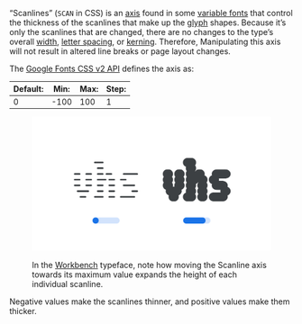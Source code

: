
“Scanlines” (`SCAN` in CSS) is an [axis](/glossary/axis_in_variable_fonts) found in some [variable fonts](/glossary/variable_fonts) that control the thickness of the scanlines that make up the [glyph](/glossary/glyph) shapes. Because it’s only the scanlines that are changed, there are no changes to the type’s overall [width](/glossary/width), [letter spacing](/glossary/tracking_letter_spacing), or [kerning](/glossary/kerning_kerning_pairs). Therefore, Manipulating this axis will not result in altered line breaks or page layout changes.

The [Google Fonts CSS v2 API](https://developers.google.com/fonts/docs/css2) defines the axis as:

| Default: | Min: | Max: | Step: |
| --- | --- | --- | --- |
| 0 | -100 | 100 | 1 |

<figure>

![An image showing two type specimens, each with an axis slider underneath. The specimen on the left shows the effects of the axis’ lowest value. The specimen on the right shows the effects of the axis’ highest value.](images/thumbnail.svg)

<figcaption>In the <a href="https://fonts.google.com/specimen/Workbench">Workbench</a> typeface, note how moving the Scanline axis towards its maximum value expands the height of each individual scanline.</figcaption>
</figure>

Negative values make the scanlines thinner, and positive values make them thicker.
